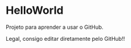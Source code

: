 # HelloWorld
Projeto para aprender a usar o GitHub.

Legal, consigo editar diretamente pelo GitHub!!
